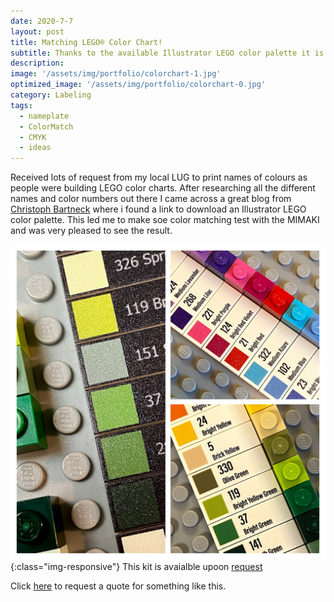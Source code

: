 ```yaml
---
date: 2020-7-7
layout: post
title: Matching LEGO® Color Chart!
subtitle: Thanks to the available Illustrator LEGO color palette it is now possible for millionprints to match any of those LEGO colors. 
description: 
image: '/assets/img/portfolio/colorchart-1.jpg'
optimized_image: '/assets/img/portfolio/colorchart-0.jpg'
category: Labeling
tags:
  - nameplate
  - ColorMatch
  - CMYK
  - ideas
---
```


Received lots of request from my local LUG to print names of colours as people were building LEGO color charts. After researching all the different names and color numbers out there I came across a great blog from [Christoph Bartneck](https://www.bartneck.de/2016/09/09/the-curious-case-of-lego-colors/) where i found a link to download an Illustrator LEGO color palette. This led me to make soe color matching test with the MIMAKI and was very pleased to see the result.

![other view](/assets/img/portfolio/colorchart-2.jpg){:class="img-responsive"}
This kit is avaialble upoon [request](https://millionprints.com/contact/)  



Click [here](https://millionprints.com/contact/) to request a quote for something like this.